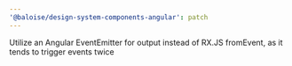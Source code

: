 ```yaml
---
'@baloise/design-system-components-angular': patch
---
```


Utilize an Angular EventEmitter for output instead of RX.JS fromEvent, as it tends to trigger events twice
